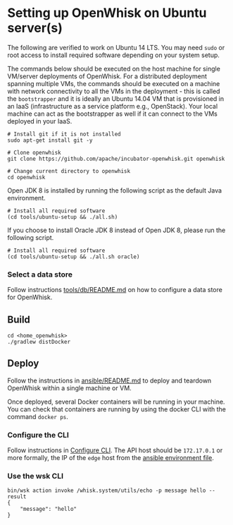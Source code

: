 <!--
#
# Licensed to the Apache Software Foundation (ASF) under one or more
# contributor license agreements.  See the NOTICE file distributed with
# this work for additional information regarding copyright ownership.
# The ASF licenses this file to You under the Apache License, Version 2.0
# (the "License"); you may not use this file except in compliance with
# the License.  You may obtain a copy of the License at
#
#     http://www.apache.org/licenses/LICENSE-2.0
#
# Unless required by applicable law or agreed to in writing, software
# distributed under the License is distributed on an "AS IS" BASIS,
# WITHOUT WARRANTIES OR CONDITIONS OF ANY KIND, either express or implied.
# See the License for the specific language governing permissions and
# limitations under the License.
#
-->

# Setting up OpenWhisk on Ubuntu server(s)

The following are verified to work on Ubuntu 14 LTS. You may need `sudo` or root
access to install required software depending on your system setup.

The commands below should be executed on the host machine for single VM/server
deployments of OpenWhisk. For a distributed deployment spanning multiple VMs,
the commands should be executed on a machine with network connectivity to all
the VMs in the deployment - this is called the `bootstrapper` and it is ideally
an Ubuntu 14.04 VM that is provisioned in an IaaS (infrastructure as a service
platform e.g., OpenStack). Your local machine can act as the bootstrapper as
well if it can connect to the VMs deployed in your IaaS.

```
# Install git if it is not installed
sudo apt-get install git -y

# Clone openwhisk
git clone https://github.com/apache/incubator-openwhisk.git openwhisk

# Change current directory to openwhisk
cd openwhisk
```

Open JDK 8 is installed by running the following script as the default Java
environment.

```
# Install all required software
(cd tools/ubuntu-setup && ./all.sh)
```

If you choose to install Oracle JDK 8 instead of Open JDK 8, please run the
following script.

```
# Install all required software
(cd tools/ubuntu-setup && ./all.sh oracle)
```

### Select a data store

Follow instructions [tools/db/README.md](../db/README.md) on how to configure a
data store for OpenWhisk.

## Build

```
cd <home_openwhisk>
./gradlew distDocker
```

## Deploy

Follow the instructions in [ansible/README.md](../../ansible/README.md) to
deploy and teardown OpenWhisk within a single machine or VM.

Once deployed, several Docker containers will be running in your machine. You
can check that containers are running by using the docker CLI with the command
`docker ps`.

### Configure the CLI

Follow instructions in [Configure CLI](../../docs/cli.md). The API host should
be `172.17.0.1` or more formally, the IP of the `edge` host from the
[ansible environment file](../../ansible/environments/local/hosts).

### Use the wsk CLI

```
bin/wsk action invoke /whisk.system/utils/echo -p message hello --result
{
    "message": "hello"
}
```
